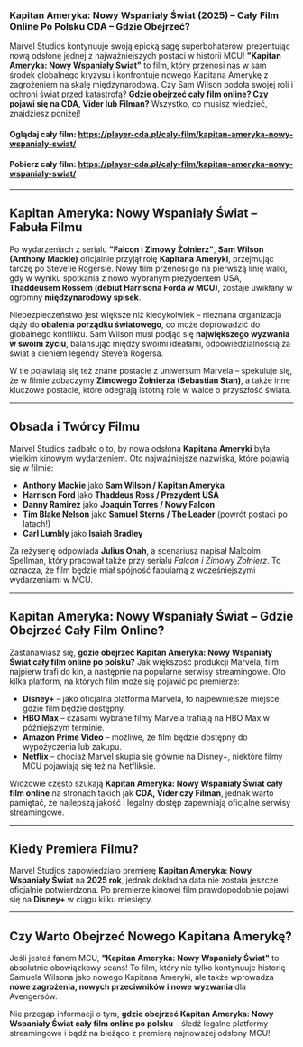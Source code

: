 ### **Kapitan Ameryka: Nowy Wspaniały Świat (2025) – Cały Film Online Po Polsku CDA – Gdzie Obejrzeć?**  

Marvel Studios kontynuuje swoją epicką sagę superbohaterów, prezentując nową odsłonę jednej z najważniejszych postaci w historii MCU! **"Kapitan Ameryka: Nowy Wspaniały Świat"** to film, który przenosi nas w sam środek globalnego kryzysu i konfrontuje nowego Kapitana Amerykę z zagrożeniem na skalę międzynarodową. Czy Sam Wilson podoła swojej roli i ochroni świat przed katastrofą? **Gdzie obejrzeć cały film online? Czy pojawi się na CDA, Vider lub Filman?** Wszystko, co musisz wiedzieć, znajdziesz poniżej!  
#### Oglądaj cały film: https://player-cda.pl/caly-film/kapitan-ameryka-nowy-wspanialy-swiat/
#### Pobierz cały film: https://player-cda.pl/caly-film/kapitan-ameryka-nowy-wspanialy-swiat/
---

## **Kapitan Ameryka: Nowy Wspaniały Świat – Fabuła Filmu**  

Po wydarzeniach z serialu **"Falcon i Zimowy Żołnierz"**, **Sam Wilson (Anthony Mackie)** oficjalnie przyjął rolę **Kapitana Ameryki**, przejmując tarczę po Steve'ie Rogersie. Nowy film przenosi go na pierwszą linię walki, gdy w wyniku spotkania z nowo wybranym prezydentem USA, **Thaddeusem Rossem (debiut Harrisona Forda w MCU)**, zostaje uwikłany w ogromny **międzynarodowy spisek**.  

Niebezpieczeństwo jest większe niż kiedykolwiek – nieznana organizacja dąży do **obalenia porządku światowego**, co może doprowadzić do globalnego konfliktu. Sam Wilson musi podjąć się **największego wyzwania w swoim życiu**, balansując między swoimi ideałami, odpowiedzialnością za świat a cieniem legendy Steve’a Rogersa.  

W tle pojawiają się też znane postacie z uniwersum Marvela – spekuluje się, że w filmie zobaczymy **Zimowego Żołnierza (Sebastian Stan)**, a także inne kluczowe postacie, które odegrają istotną rolę w walce o przyszłość świata.  

---

## **Obsada i Twórcy Filmu**  

Marvel Studios zadbało o to, by nowa odsłona **Kapitana Ameryki** była wielkim kinowym wydarzeniem. Oto najważniejsze nazwiska, które pojawią się w filmie:  

- **Anthony Mackie** jako **Sam Wilson / Kapitan Ameryka**  
- **Harrison Ford** jako **Thaddeus Ross / Prezydent USA**  
- **Danny Ramirez** jako **Joaquin Torres / Nowy Falcon**  
- **Tim Blake Nelson** jako **Samuel Sterns / The Leader** (powrót postaci po latach!)  
- **Carl Lumbly** jako **Isaiah Bradley**  

Za reżyserię odpowiada **Julius Onah**, a scenariusz napisał Malcolm Spellman, który pracował także przy serialu *Falcon i Zimowy Żołnierz*. To oznacza, że film będzie miał spójność fabularną z wcześniejszymi wydarzeniami w MCU.  

---

## **Kapitan Ameryka: Nowy Wspaniały Świat – Gdzie Obejrzeć Cały Film Online?**  

Zastanawiasz się, **gdzie obejrzeć Kapitan Ameryka: Nowy Wspaniały Świat cały film online po polsku?** Jak większość produkcji Marvela, film najpierw trafi do kin, a następnie na popularne serwisy streamingowe. Oto kilka platform, na których film może się pojawić po premierze:  

- **Disney+** – jako oficjalna platforma Marvela, to najpewniejsze miejsce, gdzie film będzie dostępny.  
- **HBO Max** – czasami wybrane filmy Marvela trafiają na HBO Max w późniejszym terminie.  
- **Amazon Prime Video** – możliwe, że film będzie dostępny do wypożyczenia lub zakupu.  
- **Netflix** – chociaż Marvel skupia się głównie na Disney+, niektóre filmy MCU pojawiają się też na Netfliksie.  

Widzowie często szukają **Kapitan Ameryka: Nowy Wspaniały Świat cały film online** na stronach takich jak **CDA, Vider czy Filman**, jednak warto pamiętać, że najlepszą jakość i legalny dostęp zapewniają oficjalne serwisy streamingowe.  

---

## **Kiedy Premiera Filmu?**  

Marvel Studios zapowiedziało premierę **Kapitan Ameryka: Nowy Wspaniały Świat** na **2025 rok**, jednak dokładna data nie została jeszcze oficjalnie potwierdzona. Po premierze kinowej film prawdopodobnie pojawi się na **Disney+** w ciągu kilku miesięcy.  

---

## **Czy Warto Obejrzeć Nowego Kapitana Amerykę?**  

Jeśli jesteś fanem MCU, **"Kapitan Ameryka: Nowy Wspaniały Świat"** to absolutnie obowiązkowy seans! To film, który nie tylko kontynuuje historię Samuela Wilsona jako nowego Kapitana Ameryki, ale także wprowadza **nowe zagrożenia, nowych przeciwników i nowe wyzwania** dla Avengersów.  

Nie przegap informacji o tym, **gdzie obejrzeć Kapitan Ameryka: Nowy Wspaniały Świat cały film online po polsku** – śledź legalne platformy streamingowe i bądź na bieżąco z premierą najnowszej odsłony MCU!
